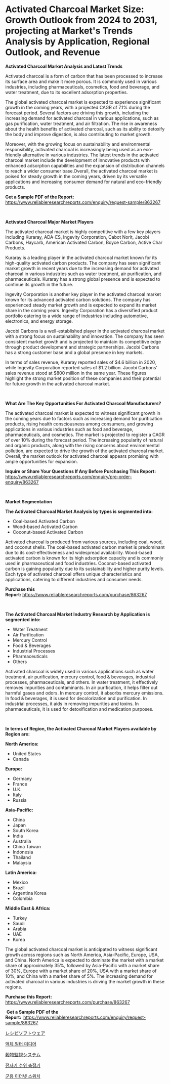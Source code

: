 <p><h1>Activated Charcoal Market Size: Growth Outlook from 2024 to 2031, projecting at Market's Trends Analysis by Application, Regional Outlook, and Revenue</h1></p><p><strong>Activated Charcoal Market Analysis and Latest Trends</strong></p>
<p><p>Activated charcoal is a form of carbon that has been processed to increase its surface area and make it more porous. It is commonly used in various industries, including pharmaceuticals, cosmetics, food and beverage, and water treatment, due to its excellent adsorption properties.</p><p>The global activated charcoal market is expected to experience significant growth in the coming years, with a projected CAGR of 7.1% during the forecast period. Several factors are driving this growth, including the increasing demand for activated charcoal in various applications, such as gas purification, water treatment, and air filtration. The rise in awareness about the health benefits of activated charcoal, such as its ability to detoxify the body and improve digestion, is also contributing to market growth.</p><p>Moreover, with the growing focus on sustainability and environmental responsibility, activated charcoal is increasingly being used as an eco-friendly alternative in various industries. The latest trends in the activated charcoal market include the development of innovative products with enhanced adsorption capabilities and the expansion of distribution channels to reach a wider consumer base.Overall, the activated charcoal market is poised for steady growth in the coming years, driven by its versatile applications and increasing consumer demand for natural and eco-friendly products.</p></p>
<p><strong>Get a Sample PDF of the Report:&nbsp;</strong> <a href="https://www.reliableresearchreports.com/enquiry/request-sample/863267">https://www.reliableresearchreports.com/enquiry/request-sample/863267</a></p>
<p>&nbsp;</p>
<p><strong>Activated Charcoal Major Market Players</strong></p>
<p><p>The activated charcoal market is highly competitive with a few key players including Kuraray, ADA-ES, Ingevity Corporation, Cabot Norit, Jacobi Carbons, Haycarb, American Activated Carbon, Boyce Carbon, Active Char Products. </p><p>Kuraray is a leading player in the activated charcoal market known for its high-quality activated carbon products. The company has seen significant market growth in recent years due to the increasing demand for activated charcoal in various industries such as water treatment, air purification, and pharmaceuticals. Kuraray has a strong global presence and is expected to continue its growth in the future.</p><p>Ingevity Corporation is another key player in the activated charcoal market known for its advanced activated carbon solutions. The company has experienced steady market growth and is expected to expand its market share in the coming years. Ingevity Corporation has a diversified product portfolio catering to a wide range of industries including automotive, electronics, and energy storage.</p><p>Jacobi Carbons is a well-established player in the activated charcoal market with a strong focus on sustainability and innovation. The company has seen consistent market growth and is projected to maintain its competitive edge through product development and strategic partnerships. Jacobi Carbons has a strong customer base and a global presence in key markets.</p><p>In terms of sales revenue, Kuraray reported sales of $4.6 billion in 2020, while Ingevity Corporation reported sales of $1.2 billion. Jacobi Carbons' sales revenue stood at $800 million in the same year. These figures highlight the strong market position of these companies and their potential for future growth in the activated charcoal market.</p></p>
<p>&nbsp;</p>
<p><strong>What Are The Key Opportunities For Activated Charcoal Manufacturers?</strong></p>
<p><p>The activated charcoal market is expected to witness significant growth in the coming years due to factors such as increasing demand for purification products, rising health consciousness among consumers, and growing applications in various industries such as food and beverage, pharmaceuticals, and cosmetics. The market is projected to register a CAGR of over 10% during the forecast period. The increasing popularity of natural and organic products, along with the rising concerns about environmental pollution, are expected to drive the growth of the activated charcoal market. Overall, the market outlook for activated charcoal appears promising with ample opportunities for expansion.</p></p>
<p><strong>Inquire or Share Your Questions If Any Before Purchasing This Report:</strong> <a href="https://www.reliableresearchreports.com/enquiry/pre-order-enquiry/863267">https://www.reliableresearchreports.com/enquiry/pre-order-enquiry/863267</a></p>
<p>&nbsp;</p>
<p><strong>Market Segmentation</strong></p>
<p><strong>The Activated Charcoal Market Analysis by types is segmented into:</strong></p>
<p><ul><li>Coal-based Activated Carbon</li><li>Wood-based Activated Carbon</li><li>Coconut-based Activated Carbon</li></ul></p>
<p><p>Activated charcoal is produced from various sources, including coal, wood, and coconut shells. The coal-based activated carbon market is predominant due to its cost-effectiveness and widespread availability. Wood-based activated carbon is known for its high adsorption capacity and is commonly used in pharmaceutical and food industries. Coconut-based activated carbon is gaining popularity due to its sustainability and higher purity levels. Each type of activated charcoal offers unique characteristics and applications, catering to different industries and consumer needs.</p></p>
<p><strong>Purchase this Report:&nbsp;</strong><a href="https://www.reliableresearchreports.com/purchase/863267">https://www.reliableresearchreports.com/purchase/863267</a></p>
<p>&nbsp;</p>
<p><strong>The Activated Charcoal Market Industry Research by Application is segmented into:</strong></p>
<p><ul><li>Water Treatment</li><li>Air Purification</li><li>Mercury Control</li><li>Food & Beverages</li><li>Industrial Processes</li><li>Pharmaceuticals</li><li>Others</li></ul></p>
<p><p>Activated charcoal is widely used in various applications such as water treatment, air purification, mercury control, food & beverages, industrial processes, pharmaceuticals, and others. In water treatment, it effectively removes impurities and contaminants. In air purification, it helps filter out harmful gases and odors. In mercury control, it absorbs mercury emissions. In food & beverages, it is used for decolorization and purification. In industrial processes, it aids in removing impurities and toxins. In pharmaceuticals, it is used for detoxification and medication purposes.</p></p>
<p>&nbsp;</p>
<p><strong>In terms of Region, the Activated Charcoal Market Players available by Region are:</strong></p>
<p>
    <p> <strong> North America: </strong>
        <ul>
            <li>United States</li>
            <li>Canada</li>
        </ul>
        </p> 
    <p> <strong> Europe: </strong>
        <ul>
            <li>Germany</li>
            <li>France</li>
            <li>U.K.</li>
            <li>Italy</li>
            <li>Russia</li>
        </ul>
        </p> 
    <p> <strong> Asia-Pacific: </strong>
        <ul>
            <li>China</li>
            <li>Japan</li>
            <li>South Korea</li>
            <li>India</li>
            <li>Australia</li>
            <li>China Taiwan</li>
            <li>Indonesia</li>
            <li>Thailand</li>
            <li>Malaysia</li>
        </ul>
        </p> 
    <p> <strong> Latin America: </strong>
        <ul>
            <li>Mexico</li>
            <li>Brazil</li>
            <li>Argentina Korea</li>
            <li>Colombia</li>
        </ul>
        </p> 
    <p> <strong> Middle East & Africa: </strong>
        <ul>
            <li>Turkey</li>
            <li>Saudi</li>
            <li>Arabia</li>
            <li>UAE</li>
            <li>Korea</li>
        </ul>
    </p>
    </p>
<p><p>The global activated charcoal market is anticipated to witness significant growth across regions such as North America, Asia-Pacific, Europe, USA, and China. North America is expected to dominate the market with a market share of approximately 35%, followed by Asia-Pacific with a market share of 30%, Europe with a market share of 20%, USA with a market share of 10%, and China with a market share of 5%. The increasing demand for activated charcoal in various industries is driving the market growth in these regions.</p></p>
<p><strong>Purchase this Report: </strong><a href="https://www.reliableresearchreports.com/purchase/863267">https://www.reliableresearchreports.com/purchase/863267</a></p>
<p>&nbsp;<strong>Get a Sample PDF of the Report:&nbsp;&nbsp;</strong><a href="https://www.reliableresearchreports.com/enquiry/request-sample/863267">https://www.reliableresearchreports.com/enquiry/request-sample/863267</a></p>
<p><strong></strong></p>
<p><p><a href="https://medium.com/@abdielkilback/%E3%83%AC%E3%82%B7%E3%83%94%E3%82%BD%E3%83%95%E3%83%88%E3%82%A6%E3%82%A7%E3%82%A2%E5%B8%82%E5%A0%B4%E3%81%AF-%E5%B8%82%E5%A0%B4%E3%82%B7%E3%82%A7%E3%82%A2-%E5%B8%82%E5%A0%B4%E5%8B%95%E5%90%91-%E5%B8%82%E5%A0%B4%E6%88%90%E9%95%B7%E3%81%AB%E9%96%A2%E3%81%99%E3%82%8B%E6%83%85%E5%A0%B1%E3%82%92%E6%8F%90%E4%BE%9B%E3%81%97%E3%81%BE%E3%81%99-3b4ecde7125b">レシピソフトウェア</a></p><p><a href="https://github.com/vsoq0zknh59/Market-Research-Report-List-1/blob/main/4143147190733.md">액체 필터 미디어</a></p><p><a href="https://medium.com/@alyle7648/%E7%A9%80%E7%89%A9%E3%83%A2%E3%83%8B%E3%82%BF%E3%83%AA%E3%83%B3%E3%82%B0%E3%82%B7%E3%82%B9%E3%83%86%E3%83%A0%E5%B8%82%E5%A0%B4-2031%E5%B9%B4%E3%81%BE%E3%81%A7%E3%81%AE%E3%83%88%E3%83%AC%E3%83%B3%E3%83%89-%E4%BA%88%E6%B8%AC-%E7%AB%B6%E4%BA%89%E5%88%86%E6%9E%90-f86e74df4dd9">穀物監視システム</a></p><p><a href="https://github.com/jntpkh496620/Market-Research-Report-List-1/blob/main/3564211190732.md">전자기 수위 측정기</a></p><p><a href="https://medium.com/@felipegrrady654556/%EA%B5%B0%EC%9A%A9-%EC%9D%B4%EB%8D%94%EB%84%B7-%EC%8A%A4%EC%9C%84%EC%B9%98-%EC%8B%9C%EC%9E%A5-%EA%B7%9C%EB%AA%A8%EB%8A%94-%EC%B4%9D%EA%B4%84%EC%A0%81-%EC%82%B0%EC%97%85%EC%97%90%EC%84%9C-%EC%B5%9C%EA%B3%A0%EC%9D%98-%EB%A7%88%EC%BC%80%ED%8C%85-%EC%B1%84%EB%84%90%EC%9D%84-%EB%82%98%ED%83%80%EB%83%85%EB%8B%88%EB%8B%A4-118841f89b4a">군용 이더넷 스위치</a></p></p>